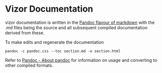 # Vizor Documentation

vizor documentation is written in the 
[Pandoc flavour of markdown](http://pandoc.org/demo/example9/pandocs-markdown.html)
with the .md files being the source and all subsequent compiled documentation
derived from these.

To make edits and regenerate the documentation

    pandoc -c pandoc.css --toc section.md -o section.html

Refer to [Pandoc - About pandoc](http://pandoc.org/) for information on
usage and converting to other compiled formats.

